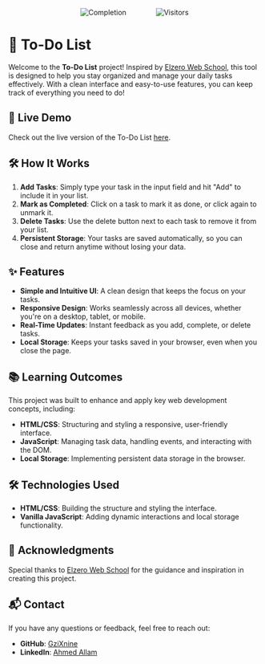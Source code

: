 <p align="center">
    <img src="https://img.shields.io/badge/Completion-100%25-blueviolet" alt="Completion">
    &nbsp;&nbsp;&nbsp;&nbsp;&nbsp;&nbsp;
    &nbsp;&nbsp;&nbsp;&nbsp;&nbsp;&nbsp;
    <img src="https://visitor-badge.laobi.icu/badge?page_id=GziXnine/To_Do_List" alt="Visitors"/>
</p>

# 📝 To-Do List

Welcome to the **To-Do List** project! Inspired by [Elzero Web School](https://elzero.org/), this tool is designed to help you stay organized and manage your daily tasks effectively. With a clean interface and easy-to-use features, you can keep track of everything you need to do!

## 🚀 Live Demo

Check out the live version of the To-Do List [here](https://gzixnine.github.io/To_Do_List/).

## 🛠️ How It Works

1. **Add Tasks**: Simply type your task in the input field and hit "Add" to include it in your list.
2. **Mark as Completed**: Click on a task to mark it as done, or click again to unmark it.
3. **Delete Tasks**: Use the delete button next to each task to remove it from your list.
4. **Persistent Storage**: Your tasks are saved automatically, so you can close and return anytime without losing your data.

## ✨ Features

- **Simple and Intuitive UI**: A clean design that keeps the focus on your tasks.
- **Responsive Design**: Works seamlessly across all devices, whether you're on a desktop, tablet, or mobile.
- **Real-Time Updates**: Instant feedback as you add, complete, or delete tasks.
- **Local Storage**: Keeps your tasks saved in your browser, even when you close the page.

## 📚 Learning Outcomes

This project was built to enhance and apply key web development concepts, including:

- **HTML/CSS**: Structuring and styling a responsive, user-friendly interface.
- **JavaScript**: Managing task data, handling events, and interacting with the DOM.
- **Local Storage**: Implementing persistent data storage in the browser.

## 🛠️ Technologies Used

- **HTML/CSS**: Building the structure and styling the interface.
- **Vanilla JavaScript**: Adding dynamic interactions and local storage functionality.

## 🌟 Acknowledgments

Special thanks to [Elzero Web School](https://elzero.org/) for the guidance and inspiration in creating this project.

## 📬 Contact

If you have any questions or feedback, feel free to reach out:

- **GitHub**: [GziXnine](https://github.com/GziXnine)
- **LinkedIn**: [Ahmed Allam](https://www.linkedin.com/in/1ahmed-allam)
